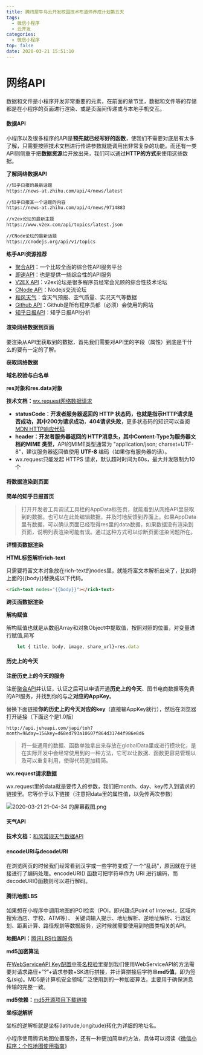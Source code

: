 ```yaml
---
title: 腾讯犀牛鸟云开发校园技术布道师养成计划第五天
tags:
  - 微信小程序
  - 云开发
categories:
  - 微信小程序
top: false
date: 2020-03-21 15:51:10
---
```


# 网络API

数据和文件是小程序开发非常重要的元素，在前面的章节里，数据和文件等的存储都是在小程序的页面进行渲染、或是页面间传递或与本地手机交互。

#### 数据API

小程序以及很多程序的API是**预先就已经写好的函数**，使我们不需要对底层有太多了解，只需要按照技术文档进行传递参数就能调用出非常复杂的功能。而还有一类API则侧重于把**数据资源**给开放出来，我们可以通过**HTTP的方式**来使用这些数据。

**了解网络数据API**

```html
//知乎日报的最新话题
https://news-at.zhihu.com/api/4/news/latest
 
//知乎日报某一个话题的内容
https://news-at.zhihu.com/api/4/news/9714883
 
//v2ex论坛的最新主题
https://www.v2ex.com/api/topics/latest.json
 
//CNode论坛的最新话题
https://cnodejs.org/api/v1/topics
```

**练手API资源推荐**

- [聚合API](https://www.juhe.cn/)：一个比较全面的综合性API服务平台
- [即速API](https://www.jisuapi.com/)：也是提供一些综合性的API服务
- [V2EX API](https://www.v2ex.com/p/7v9TEc53)：v2ex论坛是很多程序员经常会光顾的综合性技术论坛
- [CNode API](https://cnodejs.org/api/)：Nodejs交流论坛
- [和风天气](https://www.heweather.com/)：含天气预报、空气质量、实况天气等数据
- [Github API](https://developer.github.com/v3/)：Github是所有程序员都（必须）会使用的网站
- [知乎日报API](https://github.com/izzyleung/ZhihuDailyPurify/wiki/知乎日报-API-分析)：知乎日报API分析

#### 渲染网络数据到页面

要渲染从API里获取到的数据，首先我们需要对API里的字段（属性）到底是干什么的要有一定的了解。

**获取网络数据**

**域名校验与白名单**

**res对象和res.data对象**

**技术文档：**[wx.request网络数据请求](https://developers.weixin.qq.com/miniprogram/dev/api/network/request/wx.request.html)

- **statusCode：**开发者服务器返回的 **HTTP 状态码**，也就是指示HTTP请求是否成功，其中**200为请求成功**，**404请求失败**，更多状态码的知识可以查阅[MDN HTTP响应代码](https://developer.mozilla.org/zh-CN/docs/Web/HTTP/Status)
- **header：**开发者服务器返回的 HTTP消息头，其中Content-Type为服务器文档的**MIME 类型**，API的MIME类型通常为 "application/json; charset=UTF-8"，建议服务器返回值使用 **UTF-8** 编码（如果你有服务器的话）。
- wx.request只能发起 HTTPS 请求，默认超时时间为60s，最大并发限制为10个

#### 将数据渲染到页面

**简单的知乎日报首页**

> 打开开发者工具调试工具栏的AppData标签页，就能看到从网络API里获取到的数据。也可以在此处编辑数据，并及时地反馈到界面上。如果AppData里有数据，可以确认页面已经取得res里的data数据，如果数据没有渲染到页面，说明列表渲染可能有误。通过这种方式可以诊断页面渲染问题所在。

**详情页数据渲染**

**HTML标签解析rich-text**

只需要将富文本对象放在rich-text的nodes里，就能将富文本解析出来了，比如将上面的{{body}}替换成以下代码。

```html
<rich-text nodes="{{body}}"></rich-text>
```

**跨页面数据渲染**

**解构赋值**

解构赋值也就是从数组Array和对象Object中提取值，按照对照的位置，对变量进行赋值,简写

```javascript
	let { title, body, image, share_url}=res.data
```

#### 历史上的今天

**注册历史上的今天的服务**

注册[聚合API](https://www.juhe.cn/)并认证，认证之后可以申请开通**历史上的今天**、图书电商数据等免费的API服务，并找到你的与之**对应的AppKey**。

替换下面链接**你的历史上的今天对应的key**（直接输AppKey就行），然后在浏览器打开链接（下面这个是1.0版）

```url
http://api.juheapi.com/japi/toh?month=9&day=15&key=d68ed793a10607f864d31744f986e8d6
```

> 将一些通用的数据、函数单独拿出来存放在globalData里或进行模块化，是在实际开发中会经常使用到的一种方法，它可以让数据、函数更容易管理以及可以重复利用，使得代码更加精简。

**wx.request请求数据**

wx.request里的data就是要传入的参数，我们把month、day、key传入到请求的链接里。它等价于以下链接（注意把data里的属性值，以免传两次参数）

![2020-03-21 21-04-34 的屏幕截图.png](http://ww1.sinaimg.cn/large/005W6BOngy1gd1wpezewtj31hc0u0wph.jpg)

#### 天气API

**技术文档：**[和风常规天气数据API](https://dev.heweather.com/docs/api/weather)

#### encodeURI与decodeURI

在浏览网页的时候我们经常看到汉字或一些字符变成了一个“乱码”，原因就在于链接进行了编码处理。encodeURI() 函数可把字符串作为 URI 进行编码，而decodeURI()函数则可以进行解码。

#### 腾讯地图LBS

如果想在小程序中调用地图的POI检索（POI，即兴趣点Point of Interest，区域内搜索酒店、学校、ATM等）、 关键词输入提示、地址解析、逆地址解析、行政区划、距离计算、路径规划等数据服务，这时候就需要使用到地图类相关的API。

**地图API：**[腾讯LBS位置服务](https://lbs.qq.com/index.html)

**md5加密算法**

在[WebServiceAPI Key配置中签名校验](https://lbs.qq.com/FAQ/key_faq.html#4)里提到我们使用WebServiceAPI的方法需要对请求路径+”?”+请求参数+SK进行拼接，并计算拼接后字符串**md5值**，即为签名(sig)。MD5是计算机安全领域广泛使用到的一种加密算法，主要用于确保消息传输的完整一致。

**md5依赖：**[md5开源项目下载链接](https://github.com/blueimp/JavaScript-MD5/archive/master.zip)

**坐标逆解析**

坐标的逆解析就是坐标(latitude,longitude)转化为详细的地址名。

小程序使用腾讯地图位置服务，还有一种更加简单的方法，具体可以阅读《[微信小程序：个性地图使用指南](https://lbs.qq.com/product/miniapp/guide/)》